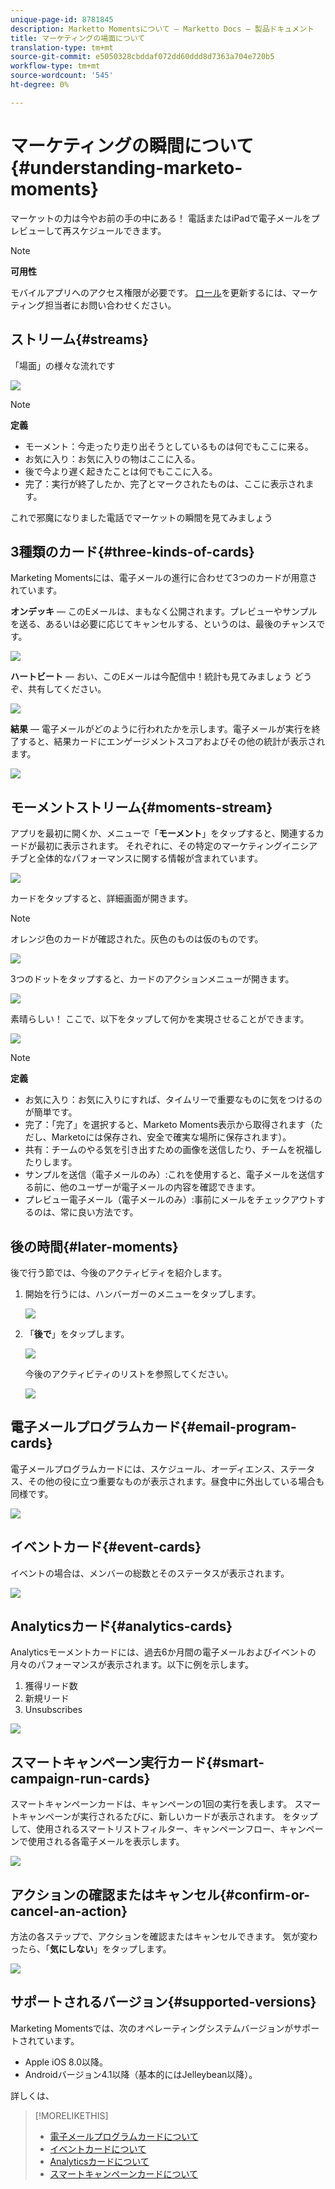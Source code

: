 ```yaml
---
unique-page-id: 8781845
description: Marketto Momentsについて — Marketto Docs — 製品ドキュメント
title: マーケティングの場面について
translation-type: tm+mt
source-git-commit: e5050328cbddaf072dd60ddd8d7363a704e720b5
workflow-type: tm+mt
source-wordcount: '545'
ht-degree: 0%

---
```



# マーケティングの瞬間について{#understanding-marketo-moments}

マーケットの力は今やお前の手の中にある！ 電話またはiPadで電子メールをプレビューして再スケジュールできます。

>[!NOTE]
>
>**可用性**
>
>モバイルアプリへのアクセス権限が必要です。 [ロール](/help/marketo/product-docs/administration/users-and-roles/managing-user-roles-and-permissions.md)を更新するには、マーケティング担当者にお問い合わせください。

## ストリーム{#streams}

「場面」の様々な流れです

![](assets/image2015-7-15-15-3a6-3a10.png)

>[!NOTE]
>
>**定義**
>
>* モーメント：今走ったり走り出そうとしているものは何でもここに来る。
>* お気に入り：お気に入りの物はここに入る。
>* 後で今より遅く起きたことは何でもここに入る。
>* 完了：実行が終了したか、完了とマークされたものは、ここに表示されます。


これで邪魔になりました電話でマーケットの瞬間を見てみましょう

## 3種類のカード{#three-kinds-of-cards}

Marketing Momentsには、電子メールの進行に合わせて3つのカードが用意されています。

**オンデッキ**  — このEメールは、まもなく公開されます。プレビューやサンプルを送る、あるいは必要に応じてキャンセルする、というのは、最後のチャンスです。

![](assets/image2015-7-17-11-3a25-3a48.png)

**ハートビート**  — おい、このEメールは今配信中！統計も見てみましょう どうぞ、共有してください。

![](assets/image2015-7-17-11-3a27-3a22.png)

**結果**  — 電子メールがどのように行われたかを示します。電子メールが実行を終了すると、結果カードにエンゲージメントスコアおよびその他の統計が表示されます。

![](assets/image2015-7-17-11-3a43-3a28.png)

## モーメントストリーム{#moments-stream}

アプリを最初に開くか、メニューで「**モーメント**」をタップすると、関連するカードが最初に表示されます。 それぞれに、その特定のマーケティングイニシアチブと全体的なパフォーマンスに関する情報が含まれています。

![](assets/image2015-7-15-10-3a46-3a19.png)

カードをタップすると、詳細画面が開きます。

>[!NOTE]
>
>オレンジ色のカードが確認された。灰色のものは仮のものです。

![](assets/image2015-9-25-9-3a37-3a26.png)

3つのドットをタップすると、カードのアクションメニューが開きます。

![](assets/image2015-7-15-10-3a47-3a34.png)

素晴らしい！ ここで、以下をタップして何かを実現させることができます。

![](assets/image2015-7-15-10-3a49-3a20.png)

>[!NOTE]
>
>**定義**
>
>* お気に入り：お気に入りにすれば、タイムリーで重要なものに気をつけるのが簡単です。
>* 完了：「完了」を選択すると、Marketo Moments表示から取得されます（ただし、Marketoには保存され、安全で確実な場所に保存されます）。
>* 共有：チームのやる気を引き出すための画像を送信したり、チームを祝福したりします。
>* サンプルを送信（電子メールのみ）:これを使用すると、電子メールを送信する前に、他のユーザーが電子メールの内容を確認できます。
>* プレビュー電子メール（電子メールのみ）:事前にメールをチェックアウトするのは、常に良い方法です。


## 後の時間{#later-moments}

後で行う節では、今後のアクティビティを紹介します。

1. 開始を行うには、ハンバーガーのメニューをタップします。

   ![](assets/image2015-7-15-10-3a52-3a5.png)

1. 「**後で**」をタップします。

   ![](assets/image2015-7-15-10-3a54-3a47.png)

   今後のアクティビティのリストを参照してください。

   ![](assets/image2015-6-29-15-3a24-3a3.png)

## 電子メールプログラムカード{#email-program-cards}

電子メールプログラムカードには、スケジュール、オーディエンス、ステータス、その他の役に立つ重要なものが表示されます。昼食中に外出している場合も同様です。

![](assets/image2015-6-29-15-3a31-3a57.png)

## イベントカード{#event-cards}

イベントの場合は、メンバーの総数とそのステータスが表示されます。

![](assets/image2015-6-29-15-3a39-3a12.png)

## Analyticsカード{#analytics-cards}

Analyticsモーメントカードには、過去6か月間の電子メールおよびイベントの月々のパフォーマンスが表示されます。以下に例を示します。

1. 獲得リード数
1. 新規リード
1. Unsubscribes

![](assets/image2015-7-6-13-3a26-3a33.png)

## スマートキャンペーン実行カード{#smart-campaign-run-cards}

スマートキャンペーンカードは、キャンペーンの1回の実行を表します。 スマートキャンペーンが実行されるたびに、新しいカードが表示されます。 をタップして、使用されるスマートリストフィルター、キャンペーンフロー、キャンペーンで使用される各電子メールを表示します。

![](assets/image2015-9-23-11-3a0-3a54.png)

## アクションの確認またはキャンセル{#confirm-or-cancel-an-action}

方法の各ステップで、アクションを確認またはキャンセルできます。 気が変わったら、「**気にしない**」をタップします。

![](assets/image2015-7-14-17-3a11-3a29.png)

## サポートされるバージョン{#supported-versions}

Marketing Momentsでは、次のオペレーティングシステムバージョンがサポートされています。

* Apple iOS 8.0以降。
* Androidバージョン4.1以降（基本的にはJelleybean以降）。

詳しくは、

>[!MORELIKETHIS]
>
>* [電子メールプログラムカードについて](/help/marketo/product-docs/core-marketo-concepts/mobile-apps/marketo-moments/understanding-moments/understanding-email-program-cards.md)
>* [イベントカードについて](/help/marketo/product-docs/core-marketo-concepts/mobile-apps/marketo-moments/understanding-moments/understanding-event-cards.md)
>* [Analyticsカードについて](/help/marketo/product-docs/core-marketo-concepts/mobile-apps/marketo-moments/understanding-moments/understanding-analytics-cards.md)
>* [スマートキャンペーンカードについて](/help/marketo/product-docs/core-marketo-concepts/mobile-apps/marketo-moments/understanding-moments/understanding-smart-campaign-cards.md)

